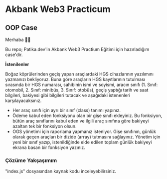 # Akbank Web3 Practicum

## OOP Case

Merhaba 👋🏻

Bu repo; Patika.dev'in Akbank Web3 Practium Eğitimi için hazırladığım case'dir.

**İstenilenler**

Boğaz köprülerinden geçiş yapan araçlardaki HGS cihazlarının yazılımını yazmanızı bekliyoruz. Buna göre araçların HGS kayıtlarının tutulması sırasında bir HGS numarası, sahibinin ismi ve soyismi, aracın sınıfı (1. Sınıf: otomobil, 2. Sınıf: minibüs, 3. Sınıf: otobüs), geçiş yaptığı tarih ve saat bilgileri, bakiyesi gibi bilgileri tutacak ve aşağıdaki istenenleri karşılayacaksınız.

- Her araç sınıfı için ayrı bir sınıf (class) tanımı yapınız.
- Ödeme kabul eden fonksiyonu olan bir gişe sınıfı ekleyiniz. Bu fonksiyon, bütün araç sınıflarını kabul eden ve ilgili araç sınıfına göre bakiyeyi azaltan tek bir fonksiyon olsun.
- OGS yönetimi için raporlama yapmanız isteniyor. Gişe sınıfının, günlük olarak geçen araçları bir dizide (array) tutmasını sağlayınız. Yönetim için yeni bir sınıf yazıp, istenildiğinde elde edilen toplam günlük bakiyeyi ekrana basan bir fonksiyon yazınız.

### Çözüme Yakşaşımım

"index.js" dosyasından kaynak kodu inceleyebilirsiniz.
